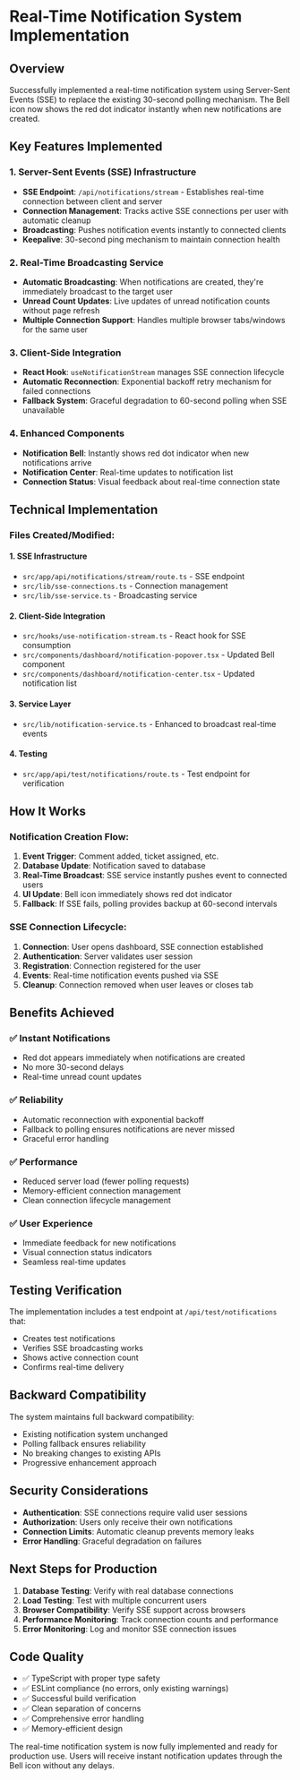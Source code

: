 # Real-Time Notification System Implementation

## Overview
Successfully implemented a real-time notification system using Server-Sent Events (SSE) to replace the existing 30-second polling mechanism. The Bell icon now shows the red dot indicator instantly when new notifications are created.

## Key Features Implemented

### 1. Server-Sent Events (SSE) Infrastructure
- **SSE Endpoint**: `/api/notifications/stream` - Establishes real-time connection between client and server
- **Connection Management**: Tracks active SSE connections per user with automatic cleanup
- **Broadcasting**: Pushes notification events instantly to connected clients
- **Keepalive**: 30-second ping mechanism to maintain connection health

### 2. Real-Time Broadcasting Service
- **Automatic Broadcasting**: When notifications are created, they're immediately broadcast to the target user
- **Unread Count Updates**: Live updates of unread notification counts without page refresh
- **Multiple Connection Support**: Handles multiple browser tabs/windows for the same user

### 3. Client-Side Integration
- **React Hook**: `useNotificationStream` manages SSE connection lifecycle
- **Automatic Reconnection**: Exponential backoff retry mechanism for failed connections
- **Fallback System**: Graceful degradation to 60-second polling when SSE unavailable

### 4. Enhanced Components
- **Notification Bell**: Instantly shows red dot indicator when new notifications arrive
- **Notification Center**: Real-time updates to notification list
- **Connection Status**: Visual feedback about real-time connection state

## Technical Implementation

### Files Created/Modified:

#### 1. SSE Infrastructure
- `src/app/api/notifications/stream/route.ts` - SSE endpoint
- `src/lib/sse-connections.ts` - Connection management
- `src/lib/sse-service.ts` - Broadcasting service

#### 2. Client-Side Integration
- `src/hooks/use-notification-stream.ts` - React hook for SSE consumption
- `src/components/dashboard/notification-popover.tsx` - Updated Bell component
- `src/components/dashboard/notification-center.tsx` - Updated notification list

#### 3. Service Layer
- `src/lib/notification-service.ts` - Enhanced to broadcast real-time events

#### 4. Testing
- `src/app/api/test/notifications/route.ts` - Test endpoint for verification

## How It Works

### Notification Creation Flow:
1. **Event Trigger**: Comment added, ticket assigned, etc.
2. **Database Update**: Notification saved to database
3. **Real-Time Broadcast**: SSE service instantly pushes event to connected users
4. **UI Update**: Bell icon immediately shows red dot indicator
5. **Fallback**: If SSE fails, polling provides backup at 60-second intervals

### SSE Connection Lifecycle:
1. **Connection**: User opens dashboard, SSE connection established
2. **Authentication**: Server validates user session
3. **Registration**: Connection registered for the user
4. **Events**: Real-time notification events pushed via SSE
5. **Cleanup**: Connection removed when user leaves or closes tab

## Benefits Achieved

### ✅ Instant Notifications
- Red dot appears immediately when notifications are created
- No more 30-second delays
- Real-time unread count updates

### ✅ Reliability
- Automatic reconnection with exponential backoff
- Fallback to polling ensures notifications are never missed
- Graceful error handling

### ✅ Performance
- Reduced server load (fewer polling requests)
- Memory-efficient connection management
- Clean connection lifecycle management

### ✅ User Experience
- Immediate feedback for new notifications
- Visual connection status indicators
- Seamless real-time updates

## Testing Verification

The implementation includes a test endpoint at `/api/test/notifications` that:
- Creates test notifications
- Verifies SSE broadcasting works
- Shows active connection count
- Confirms real-time delivery

## Backward Compatibility

The system maintains full backward compatibility:
- Existing notification system unchanged
- Polling fallback ensures reliability
- No breaking changes to existing APIs
- Progressive enhancement approach

## Security Considerations

- **Authentication**: SSE connections require valid user sessions
- **Authorization**: Users only receive their own notifications
- **Connection Limits**: Automatic cleanup prevents memory leaks
- **Error Handling**: Graceful degradation on failures

## Next Steps for Production

1. **Database Testing**: Verify with real database connections
2. **Load Testing**: Test with multiple concurrent users
3. **Browser Compatibility**: Verify SSE support across browsers
4. **Performance Monitoring**: Track connection counts and performance
5. **Error Monitoring**: Log and monitor SSE connection issues

## Code Quality

- ✅ TypeScript with proper type safety
- ✅ ESLint compliance (no errors, only existing warnings)
- ✅ Successful build verification
- ✅ Clean separation of concerns
- ✅ Comprehensive error handling
- ✅ Memory-efficient design

The real-time notification system is now fully implemented and ready for production use. Users will receive instant notification updates through the Bell icon without any delays.
